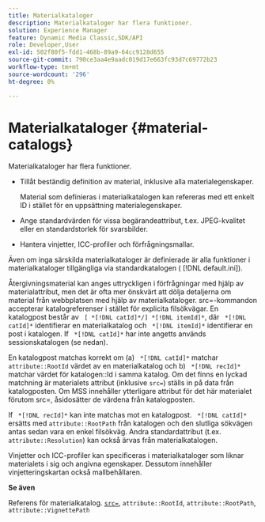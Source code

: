 ```yaml
---
title: Materialkataloger
description: Materialkataloger har flera funktioner.
solution: Experience Manager
feature: Dynamic Media Classic,SDK/API
role: Developer,User
exl-id: 502f80f5-fdd1-468b-89a9-64cc9128d655
source-git-commit: 790ce3aa4e9aadc019d17e663fc93d7c69772b23
workflow-type: tm+mt
source-wordcount: '296'
ht-degree: 0%

---
```


# Materialkataloger {#material-catalogs}

Materialkataloger har flera funktioner.

* Tillåt beständig definition av material, inklusive alla materialegenskaper.

   Material som definieras i materialkatalogen kan refereras med ett enkelt ID i stället för en uppsättning materialegenskaper.
* Ange standardvärden för vissa begärandeattribut, t.ex. JPEG-kvalitet eller en standardstorlek för svarsbilder.
* Hantera vinjetter, ICC-profiler och förfrågningsmallar.

Även om inga särskilda materialkataloger är definierade är alla funktioner i materialkataloger tillgängliga via standardkatalogen ( [!DNL default.ini]).

Återgivningsmaterial kan anges uttryckligen i förfrågningar med hjälp av materialattribut, men det är ofta mer önskvärt att dölja detaljerna om material från webbplatsen med hjälp av materialkataloger. src=-kommandon accepterar katalogreferenser i stället för explicita filsökvägar. En katalogpost består av ` [ *[!DNL catId]*/] *[!DNL itemId]*`, där ` *[!DNL catId]*` identifierar en materialkatalog och ` *[!DNL itemId]*` identifierar en post i katalogen. If ` *[!DNL catId]*` har inte angetts används sessionskatalogen (se nedan).

En katalogpost matchas korrekt om (a) ` *[!DNL catId]*` matchar `attribute::RootId` värdet av en materialkatalog och b) ` *[!DNL recId]*` matchar värdet för katalogen::Id i samma katalog. Om det finns en lyckad matchning är materialets attribut (inklusive `src=`) ställs in på data från katalogposten. Om MSS innehåller ytterligare attribut för det här materialet förutom src=, åsidosätter de värdena från katalogposten.

If ` *[!DNL recId]*` kan inte matchas mot en katalogpost. ` *[!DNL catId]*` ersätts med `attribute::RootPath` från katalogen och den slutliga sökvägen antas sedan vara en enkel filsökväg. Andra standardattribut (t.ex. `attribute::Resolution`) kan också ärvas från materialkatalogen.

Vinjetter och ICC-profiler kan specificeras i materialkataloger som liknar materialets i sig och angivna egenskaper. Dessutom innehåller vinjetteringskartan också mallbehållaren.

**Se även**

Referens för materialkatalog. [ `src=`](../../../../../../ir-api/http-protocol/image-rendering-api-ref/c-ir-http-protocol-ref/c-ir-http-protocol-command-reference/r-ir-src.md#reference-62c98abad22149d68d405ed6aaff8272), `attribute::RootId`, `attribute::RootPath`, `attribute::VignettePath`
